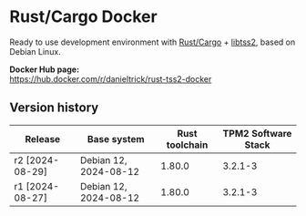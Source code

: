 Rust/Cargo Docker
=================

Ready to use development environment with [Rust/Cargo](https://www.rust-lang.org/) + [libtss2](https://github.com/tpm2-software/tpm2-tss), based on Debian Linux.

**Docker Hub page:**  
<https://hub.docker.com/r/danieltrick/rust-tss2-docker>


Version history
---------------

| **Release**     | **Base system**       | **Rust toolchain** | **TPM2 Software Stack** |
| --------------- | --------------------- | ------------------ | ----------------------- |
| r2 [2024-08-29] | Debian 12, 2024-08-12 | 1.80.0             | 3.2.1-3                 |
| r1 [2024-08-27] | Debian 12, 2024-08-12 | 1.80.0             | 3.2.1-3                 |
